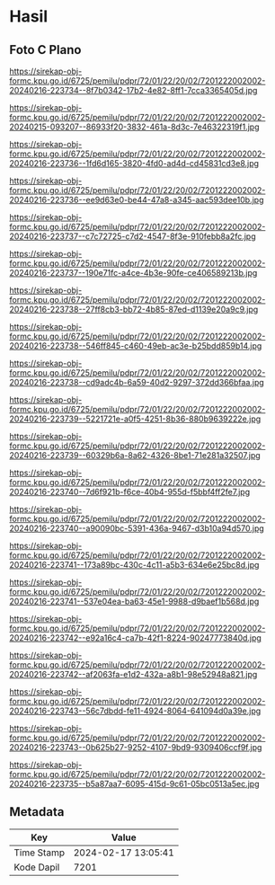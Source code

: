 # Hasil

## Foto C Plano

https://sirekap-obj-formc.kpu.go.id/6725/pemilu/pdpr/72/01/22/20/02/7201222002002-20240216-223734--8f7b0342-17b2-4e82-8ff1-7cca3365405d.jpg

https://sirekap-obj-formc.kpu.go.id/6725/pemilu/pdpr/72/01/22/20/02/7201222002002-20240215-093207--86933f20-3832-461a-8d3c-7e46322319f1.jpg

https://sirekap-obj-formc.kpu.go.id/6725/pemilu/pdpr/72/01/22/20/02/7201222002002-20240216-223736--1fd6d165-3820-4fd0-ad4d-cd45831cd3e8.jpg

https://sirekap-obj-formc.kpu.go.id/6725/pemilu/pdpr/72/01/22/20/02/7201222002002-20240216-223736--ee9d63e0-be44-47a8-a345-aac593dee10b.jpg

https://sirekap-obj-formc.kpu.go.id/6725/pemilu/pdpr/72/01/22/20/02/7201222002002-20240216-223737--c7c72725-c7d2-4547-8f3e-910febb8a2fc.jpg

https://sirekap-obj-formc.kpu.go.id/6725/pemilu/pdpr/72/01/22/20/02/7201222002002-20240216-223737--190e71fc-a4ce-4b3e-90fe-ce406589213b.jpg

https://sirekap-obj-formc.kpu.go.id/6725/pemilu/pdpr/72/01/22/20/02/7201222002002-20240216-223738--27ff8cb3-bb72-4b85-87ed-d1139e20a9c9.jpg

https://sirekap-obj-formc.kpu.go.id/6725/pemilu/pdpr/72/01/22/20/02/7201222002002-20240216-223738--546ff845-c460-49eb-ac3e-b25bdd859b14.jpg

https://sirekap-obj-formc.kpu.go.id/6725/pemilu/pdpr/72/01/22/20/02/7201222002002-20240216-223738--cd9adc4b-6a59-40d2-9297-372dd366bfaa.jpg

https://sirekap-obj-formc.kpu.go.id/6725/pemilu/pdpr/72/01/22/20/02/7201222002002-20240216-223739--5221721e-a0f5-4251-8b36-880b9639222e.jpg

https://sirekap-obj-formc.kpu.go.id/6725/pemilu/pdpr/72/01/22/20/02/7201222002002-20240216-223739--60329b6a-8a62-4326-8be1-71e281a32507.jpg

https://sirekap-obj-formc.kpu.go.id/6725/pemilu/pdpr/72/01/22/20/02/7201222002002-20240216-223740--7d6f921b-f6ce-40b4-955d-f5bbf4ff2fe7.jpg

https://sirekap-obj-formc.kpu.go.id/6725/pemilu/pdpr/72/01/22/20/02/7201222002002-20240216-223740--a90090bc-5391-436a-9467-d3b10a94d570.jpg

https://sirekap-obj-formc.kpu.go.id/6725/pemilu/pdpr/72/01/22/20/02/7201222002002-20240216-223741--173a89bc-430c-4c11-a5b3-634e6e25bc8d.jpg

https://sirekap-obj-formc.kpu.go.id/6725/pemilu/pdpr/72/01/22/20/02/7201222002002-20240216-223741--537e04ea-ba63-45e1-9988-d9baef1b568d.jpg

https://sirekap-obj-formc.kpu.go.id/6725/pemilu/pdpr/72/01/22/20/02/7201222002002-20240216-223742--e92a16c4-ca7b-42f1-8224-90247773840d.jpg

https://sirekap-obj-formc.kpu.go.id/6725/pemilu/pdpr/72/01/22/20/02/7201222002002-20240216-223742--af2063fa-e1d2-432a-a8b1-98e52948a821.jpg

https://sirekap-obj-formc.kpu.go.id/6725/pemilu/pdpr/72/01/22/20/02/7201222002002-20240216-223743--56c7dbdd-fe11-4924-8064-641094d0a39e.jpg

https://sirekap-obj-formc.kpu.go.id/6725/pemilu/pdpr/72/01/22/20/02/7201222002002-20240216-223743--0b625b27-9252-4107-9bd9-9309406ccf9f.jpg

https://sirekap-obj-formc.kpu.go.id/6725/pemilu/pdpr/72/01/22/20/02/7201222002002-20240216-223735--b5a87aa7-6095-415d-9c61-05bc0513a5ec.jpg


## Metadata

| Key        | Value               |
| ---------- | ------------------- |
| Time Stamp | 2024-02-17 13:05:41 |
| Kode Dapil | 7201                |



